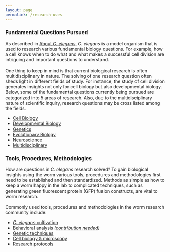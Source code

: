 ```yaml
---
layout: page
permalink: /research-uses
---
```

### Fundamental Questions Pursued

As described in [About *C. elegans*](about-c-elegans), *C. elegans* is a
model organism that is used to research various fundamental biology
questions. For example, how a cell knows when to do what and what makes
a successful cell division are intriguing and important questions to
understand.\
\
One thing to keep in mind is that current biological research is often
multidisciplinary in nature. The solving of one research question often
sheds light in different fields of study. For instance, the study of
cell division generates insights not only for cell biology but also
developmental biology. Below, some of the fundamental questions
currently being pursued are categorized into 5 areas of research. Also,
due to the multidisciplinary nature of scientific inquiry, research
questions may be cross listed among the fields.

-   [Cell Biology](cell-biology)
-   [Developmental Biology](developmental-biology)
-   [Genetics](genetics)
-   [Evolutionary Biology](evolutionary-biology)
-   [Neuroscience](neuroscience)
-   [Multidisciplinary](multidisciplinary-questions)

### Tools, Procedures, Methodologies

How are questions in *C. elegans* research solved? To gain biological
insights using the worm various tools, procedures and methodologies
first need to be established and then standardized. Methods as simple as
how to keep a worm happy in the lab to complicated techniques, such as
generating green fluorescent protein (GFP) fusion constructs, are vital
to worm research.\
\
Commonly used tools, procedures and methodologies in the worm research
community include:

-   [*C. elegans* cultivation](c-elegans-cultivation)
-   Behavioral analysis *([contribution needed](contribute))*
-   [Genetic techniques](/genetics "Genetics")
-   [Cell biology & microscopy](cell-biology-microscopy)
-   [Research protocols](/category/web-links/research-protocols)

